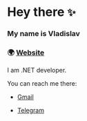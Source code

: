 # Hey there `✨`

### My name is **Vladislav**

### 🌍 [Website](https://the1mason.com)

I am .NET developer.  

You can reach me there:

- [Gmail](mailto:the1mason.general@gmail.com)

- [Telegram](https://t.me/the1mason)
